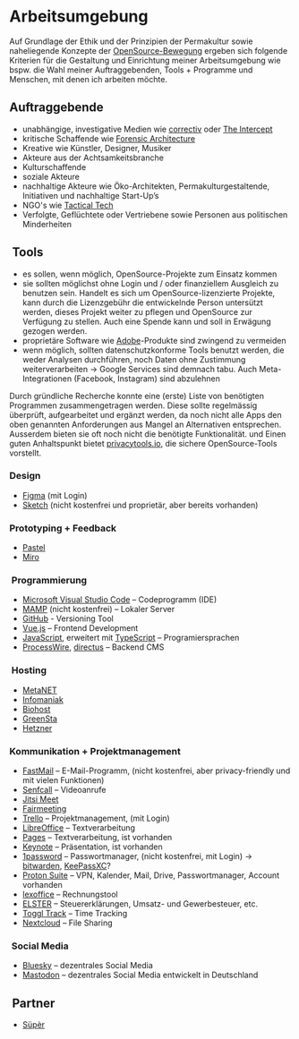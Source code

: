 # Arbeitsumgebung

Auf Grundlage der Ethik und der Prinzipien der Permakultur sowie naheliegende Konzepte der [OpenSource-Bewegung](https://opensource.com/) ergeben sich folgende Kriterien für die Gestaltung und Einrichtung meiner Arbeitsumgebung wie bspw. die Wahl meiner Auftraggebenden, Tools + Programme und Menschen, mit denen ich arbeiten möchte.

## Auftraggebende

- unabhängige, investigative Medien wie [correctiv](https://correctiv.org/) oder [The Intercept](https://theintercept.com/)
- kritische Schaffende wie [Forensic Architecture](https://forensic-architecture.org/)
- Kreative wie Künstler, Designer, Musiker
- Akteure aus der Achtsamkeitsbranche
- Kulturschaffende
- soziale Akteure
- nachhaltige Akteure wie Öko-Architekten, Permakulturgestaltende, Initiativen und nachhaltige Start-Up’s
- NGO's wie [Tactical Tech](https://tacticaltech.org/)
- Verfolgte, Geflüchtete oder Vertriebene sowie Personen aus politischen Minderheiten

##  Tools

- es sollen, wenn möglich, OpenSource-Projekte zum Einsatz kommen
- sie sollten möglichst ohne Login und / oder finanziellem Ausgleich zu benutzen sein. Handelt es sich um OpenSource-lizenzierte Projekte, kann durch die Lizenzgebühr die entwickelnde Person untersützt werden, dieses Projekt weiter zu pflegen und OpenSource zur Verfügung zu stellen. Auch eine Spende kann und soll in Erwägung gezogen werden.
- proprietäre Software wie [Adobe](https://www.adobe.com/de/)-Produkte sind zwingend zu vermeiden
- wenn möglich, sollten datenschutzkonforme Tools benutzt werden, die weder Analysen durchführen, noch Daten ohne Zustimmung weiterverarbeiten -> Google Services sind demnach tabu. Auch Meta-Integrationen (Facebook, Instagram) sind abzulehnen

Durch gründliche Recherche konnte eine (erste) Liste von benötigten Programmen zusammengetragen werden. Diese sollte regelmässig überprüft, aufgearbeitet und ergänzt werden, da noch nicht alle Apps den oben genannten Anforderungen aus Mangel an Alternativen entsprechen. Ausserdem bieten sie oft noch nicht die benötigte Funktionalität. und Einen guten Anhaltspunkt bietet [privacytools.io](https://www.privacytools.io/), die sichere OpenSource-Tools vorstellt.

### Design

- [Figma](https://www.figma.com/) (mit Login)
- [Sketch](https://www.sketch.com/) (nicht kostenfrei und proprietär, aber bereits vorhanden)

### Prototyping + Feedback

- [Pastel](https://usepastel.com/)
- [Miro](https://miro.com/)

###  Programmierung

- [Microsoft Visual Studio Code](https://code.visualstudio.com/) – Codeprogramm (IDE)
- [MAMP](https://www.mamp.info/) (nicht kostenfrei) – Lokaler Server
- [GitHub](https://github.com/) - Versioning Tool
- [Vue.js](https://vuejs.org/) – Frontend Development
- [JavaScript](https://developer.mozilla.org/en-US/docs/Web/JavaScript), erweitert mit [TypeScript](https://www.typescriptlang.org/) – Programiersprachen
- [ProcessWire](https://processwire.com/), [directus](https://directus.io/) – Backend CMS

###  Hosting

- [MetaNET](https://www.metanet.ch/de)
- [Infomaniak](https://www.infomaniak.com/de/hosting/web-und-mail/web-und-e-mail-hosting)
- [Biohost](https://www.biohost.de/)
- [GreenSta](https://ssl.greensta.de/)
- [Hetzner](https://www.hetzner.com/de/)

### Kommunikation + Projektmanagement

- [FastMail](https://www.fastmail.com/) – E-Mail-Programm, (nicht kostenfrei, aber privacy-friendly und mit vielen Funktionen)
- [Senfcall](https://www.senfcall.de/) – Videoanrufe
- [Jitsi Meet](https://meet.jit.si/?rCounter=1)
- [Fairmeeting](https://fairmeeting.net/)
- [Trello](https://trello.com/) – Projektmanagement, (mit Login)
- [LibreOffice](https://www.libreoffice.org/) – Textverarbeitung
- [Pages](https://www.apple.com/ca/pages/) – Textverarbeitung, ist vorhanden
- [Keynote](https://www.apple.com/keynote/) – Präsentation, ist vorhanden
- [1password](https://1password.com/) – Passwortmanager, (nicht kostenfrei, mit Login) -> [bitwarden](https://bitwarden.com/), [KeePassXC](https://keepassxc.org/)?
- [Proton Suite](https://proton.me/) – VPN, Kalender, Mail, Drive, Passwortmanager, Account vorhanden
- [lexoffice](https://www.lexoffice.de/) – Rechnungstool
- [ELSTER](https://www.elster.de/eportal/start) – Steuererklärungen, Umsatz- und Gewerbesteuer, etc.
- [Toggl Track](https://toggl.com/) – Time Tracking
- [Nextcloud](https://nextcloud.com/) – File Sharing

###  Social Media

- [Bluesky](https://bsky.social/about) – dezentrales Social Media
- [Mastodon](https://joinmastodon.org/) – dezentrales Social Media entwickelt in Deutschland

##  Partner

- [Süpèr](https://super.asdf.af)

<!-- Grafiken und Inhalte Dritter adäquat und accessible kennzeichnen in terms of Copyright: <https://svgkingdom.com/what-should-i-know-about-copyright-and-attribution-when-using-svg-files/> -->

